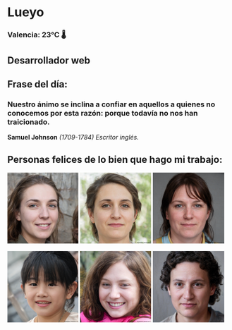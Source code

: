 # Lueyo
### Valencia:  23°C 🌡️
## Desarrollador web
## Frase del día:
<!-- START QUOTE -->
### Nuestro ánimo se inclina a confiar en aquellos a quienes no conocemos por esta razón: porque todavía no nos han traicionado.
**Samuel Johnson** *(1709-1784) Escritor inglés.*
<!-- END QUOTE -->






## Personas felices de lo bien que hago mi trabajo:

<p float="left">
  <img src="src/image_0.png" width="32%" />
  <img src="src/image_1.png" width="32%" /> 
  <img src="src/image_2.png" width="32%" />
</p>
<p float="left">
  <img src="src/image_3.png" width="32%" />
  <img src="src/image_4.png" width="32%" /> 
  <img src="src/image_5.png" width="32%" />
</p>
